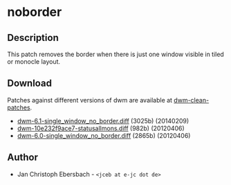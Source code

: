 noborder
========

Description
-----------
This patch removes the border when there is just one window visible in tiled or monocle layout.

Download
--------
Patches against different versions of dwm are available at
[dwm-clean-patches](https://github.com/jceb/dwm-clean-patches).

 * [dwm-6.1-single_window_no_border.diff](dwm-6.1-single_window_no_border.diff) (3025b) (20140209)
 * [dwm-10e232f9ace7-statusallmons.diff](dwm-10e232f9ace7-statusallmons.diff) (982b) (20120406)
 * [dwm-6.0-single_window_no_border.diff](dwm-6.0-single_window_no_border.diff) (2865b) (20120406)

Author
------
 * Jan Christoph Ebersbach - `<jceb at e-jc dot de>`
